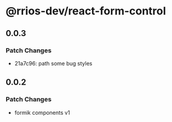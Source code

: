 # @rrios-dev/react-form-control

## 0.0.3

### Patch Changes

- 21a7c96: path some bug styles

## 0.0.2

### Patch Changes

- formik components v1
